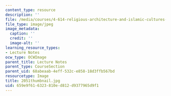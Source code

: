 ```yaml
---
content_type: resource
description: ''
file: /media/courses/4-614-religious-architecture-and-islamic-cultures-fall-2002/659e9f616323810ed812d9377965d9f1_2051thumbnail.jpg
file_type: image/jpeg
image_metadata:
  caption: ''
  credit: ''
  image-alt: ''
learning_resource_types:
- Lecture Notes
ocw_type: OCWImage
parent_title: Lecture Notes
parent_type: CourseSection
parent_uid: 68abeaab-4eff-532c-e858-18d3ffb567bd
resourcetype: Image
title: 2051thumbnail.jpg
uid: 659e9f61-6323-810e-d812-d9377965d9f1
---
```

